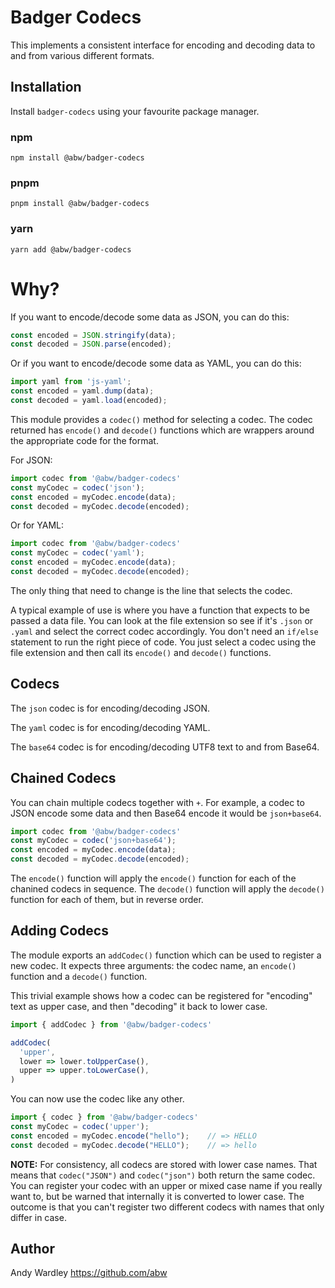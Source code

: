# Badger Codecs

This implements a consistent interface for encoding and decoding data to and
from various different formats.

## Installation

Install `badger-codecs` using your favourite package manager.

### npm

    npm install @abw/badger-codecs

### pnpm

    pnpm install @abw/badger-codecs

### yarn

    yarn add @abw/badger-codecs


# Why?

If you want to encode/decode some data as JSON, you can do this:

```js
const encoded = JSON.stringify(data);
const decoded = JSON.parse(encoded);
```

Or if you want to encode/decode some data as YAML, you can do this:

```js
import yaml from 'js-yaml';
const encoded = yaml.dump(data);
const decoded = yaml.load(encoded);
```

This module provides a `codec()` method for selecting a codec.  The codec
returned has `encode()` and `decode()` functions which are wrappers around
the appropriate code for the format.

For JSON:

```js
import codec from '@abw/badger-codecs'
const myCodec = codec('json');
const encoded = myCodec.encode(data);
const decoded = myCodec.decode(encoded);
```

Or for YAML:

```js
import codec from '@abw/badger-codecs'
const myCodec = codec('yaml');
const encoded = myCodec.encode(data);
const decoded = myCodec.decode(encoded);
```

The only thing that need to change is the line that selects the codec.

A typical example of use is where you have a function that expects to be
passed a data file.  You can look at the file extension so see if it's
`.json` or `.yaml` and select the correct codec accordingly.  You don't need
an `if/else` statement to run the right piece of code.  You just select a
codec using the file extension and then call its `encode()` and `decode()`
functions.

## Codecs

The `json` codec is for encoding/decoding JSON.

The `yaml` codec is for encoding/decoding YAML.

The `base64` codec is for encoding/decoding UTF8 text to and from Base64.

## Chained Codecs

You can chain multiple codecs together with `+`.  For example, a codec to
JSON encode some data and then Base64 encode it would be `json+base64`.

```js
import codec from '@abw/badger-codecs'
const myCodec = codec('json+base64');
const encoded = myCodec.encode(data);
const decoded = myCodec.decode(encoded);
```

The `encode()` function will apply the `encode()` function for each of the
chanined codecs in sequence.  The `decode()` function will apply the
`decode()` function for each of them, but in reverse order.

## Adding Codecs

The module exports an `addCodec()` function which can be used to register
a new codec.  It expects three arguments: the codec name, an `encode()`
function and a `decode()` function.

This trivial example shows how a codec can be registered for "encoding" text
as upper case, and then "decoding" it back to lower case.

```js
import { addCodec } from '@abw/badger-codecs'

addCodec(
  'upper',
  lower => lower.toUpperCase(),
  upper => upper.toLowerCase(),
)
```

You can now use the codec like any other.

```js
import { codec } from '@abw/badger-codecs'
const myCodec = codec('upper');
const encoded = myCodec.encode("hello");    // => HELLO
const decoded = myCodec.decode("HELLO");    // => hello
```

**NOTE:** For consistency, all codecs are stored with lower case names.
That means that `codec("JSON")` and `codec("json")` both return the same
codec.  You can register your codec with an upper or mixed case name if you
really want to, but be warned that internally it is converted to lower case.
The outcome is that you can't register two different codecs with names that
only differ in case.

## Author

Andy Wardley https://github.com/abw